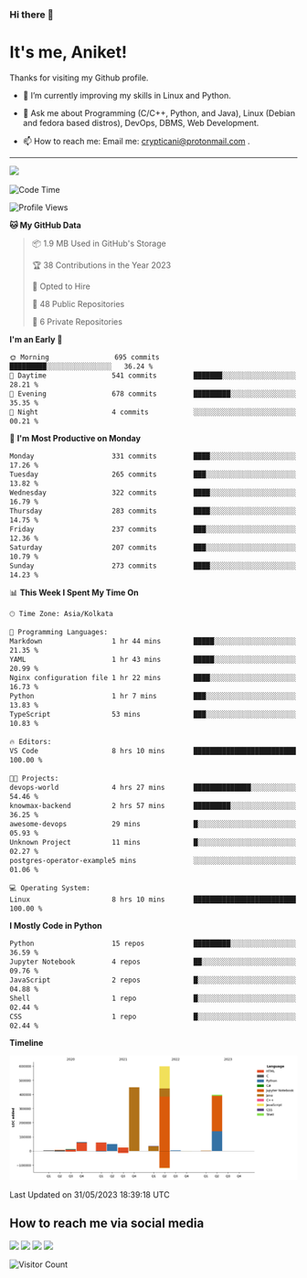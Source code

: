 ### Hi there 👋

   # It's me, Aniket!
   Thanks for visiting my Github profile.

<!--
**crypticani/crypticani** is a ✨ _special_ ✨ repository because its `README.md` (this file) appears on your GitHub profile. -->

- 🌱 I’m currently improving my skills in Linux and Python.

- 💬 Ask me about Programming (C/C++, Python, and Java), Linux (Debian and fedora based distros), DevOps, DBMS, Web Development.

- 📫 How to reach me: Email me: crypticani@protonmail.com .

---

<a href="#"><img src="https://github-readme-stats.vercel.app/api?username=crypticani&show_icons=true&hide_border=false&layout=default&theme=dracula&count_private=true"></a>

<!--START_SECTION:waka-->
![Code Time](http://img.shields.io/badge/Code%20Time-545%20hrs%2058%20mins-blue)

![Profile Views](http://img.shields.io/badge/Profile%20Views-0-blue)

**🐱 My GitHub Data** 

> 📦 1.9 MB Used in GitHub's Storage 
 > 
> 🏆 38 Contributions in the Year 2023
 > 
> 💼 Opted to Hire
 > 
> 📜 48 Public Repositories 
 > 
> 🔑 6 Private Repositories 
 > 
**I'm an Early 🐤** 

```text
🌞 Morning                695 commits         █████████░░░░░░░░░░░░░░░░   36.24 % 
🌆 Daytime                541 commits         ███████░░░░░░░░░░░░░░░░░░   28.21 % 
🌃 Evening                678 commits         █████████░░░░░░░░░░░░░░░░   35.35 % 
🌙 Night                  4 commits           ░░░░░░░░░░░░░░░░░░░░░░░░░   00.21 % 
```
📅 **I'm Most Productive on Monday** 

```text
Monday                   331 commits         ████░░░░░░░░░░░░░░░░░░░░░   17.26 % 
Tuesday                  265 commits         ███░░░░░░░░░░░░░░░░░░░░░░   13.82 % 
Wednesday                322 commits         ████░░░░░░░░░░░░░░░░░░░░░   16.79 % 
Thursday                 283 commits         ████░░░░░░░░░░░░░░░░░░░░░   14.75 % 
Friday                   237 commits         ███░░░░░░░░░░░░░░░░░░░░░░   12.36 % 
Saturday                 207 commits         ███░░░░░░░░░░░░░░░░░░░░░░   10.79 % 
Sunday                   273 commits         ████░░░░░░░░░░░░░░░░░░░░░   14.23 % 
```


📊 **This Week I Spent My Time On** 

```text
🕑︎ Time Zone: Asia/Kolkata

💬 Programming Languages: 
Markdown                 1 hr 44 mins        █████░░░░░░░░░░░░░░░░░░░░   21.35 % 
YAML                     1 hr 43 mins        █████░░░░░░░░░░░░░░░░░░░░   20.99 % 
Nginx configuration file 1 hr 22 mins        ████░░░░░░░░░░░░░░░░░░░░░   16.73 % 
Python                   1 hr 7 mins         ███░░░░░░░░░░░░░░░░░░░░░░   13.83 % 
TypeScript               53 mins             ███░░░░░░░░░░░░░░░░░░░░░░   10.83 % 

🔥 Editors: 
VS Code                  8 hrs 10 mins       █████████████████████████   100.00 % 

🐱‍💻 Projects: 
devops-world             4 hrs 27 mins       ██████████████░░░░░░░░░░░   54.46 % 
knowmax-backend          2 hrs 57 mins       █████████░░░░░░░░░░░░░░░░   36.25 % 
awesome-devops           29 mins             █░░░░░░░░░░░░░░░░░░░░░░░░   05.93 % 
Unknown Project          11 mins             █░░░░░░░░░░░░░░░░░░░░░░░░   02.27 % 
postgres-operator-example5 mins              ░░░░░░░░░░░░░░░░░░░░░░░░░   01.06 % 

💻 Operating System: 
Linux                    8 hrs 10 mins       █████████████████████████   100.00 % 
```

**I Mostly Code in Python** 

```text
Python                   15 repos            █████████░░░░░░░░░░░░░░░░   36.59 % 
Jupyter Notebook         4 repos             ██░░░░░░░░░░░░░░░░░░░░░░░   09.76 % 
JavaScript               2 repos             █░░░░░░░░░░░░░░░░░░░░░░░░   04.88 % 
Shell                    1 repo              █░░░░░░░░░░░░░░░░░░░░░░░░   02.44 % 
CSS                      1 repo              █░░░░░░░░░░░░░░░░░░░░░░░░   02.44 % 
```



**Timeline**

![Lines of Code chart](https://raw.githubusercontent.com/crypticani/crypticani/master/assets/bar_graph.png)


 Last Updated on 31/05/2023 18:39:18 UTC
<!--END_SECTION:waka-->

## How to reach me via social media
<p>
<a href="https://www.linkedin.com/in/crypticani/"><img src="https://img.shields.io/badge/-LinkedIn-blue?&style=for-the-badge&logo=linkedin&logoColor=white" height=30></a> 
<a href="https://twitter.com/crypticani"><img src="https://img.shields.io/badge/twitter-%231DA1F2.svg?&style=for-the-badge&logo=twitter&logoColor=white" height=30></a> 
<a href="https://www.quora.com/profile/Cryptic-Ani"><img src="https://img.shields.io/badge/-Quora-critical?&style=for-the-badge&logo=quora&logoColor=white" height=30></a>   
<a href="https://t.me/crypticani"><img src="https://img.shields.io/badge/-Telegram-informational?&style=for-the-badge&logo=telegram&logoColor=white" height=30></a> 

</p>

![Visitor Count](https://profile-counter.glitch.me/{crypticani}/count.svg)
